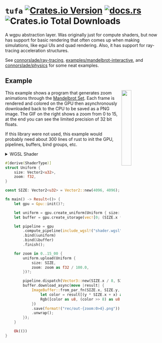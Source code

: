 # `tufa` [![Crates.io Version](https://img.shields.io/crates/v/tufa)](https://crates.io/crates/tufa) [![docs.rs](https://img.shields.io/docsrs/tufa)](https://docs.rs/tufa) ![Crates.io Total Downloads](https://img.shields.io/crates/d/tufa)


A wgpu abstraction layer.
Was originally just for compute shaders, but now has support for basic rendering that often comes up when making simulations, like egui UIs and quad rendering.
Also, it has support for ray-tracing acceleration structures.

See [connorslade/ray-tracing](https://github.com/connorslade/ray-tracing), [examples/mandelbrot-interactive](https://github.com/connorslade/compute/tree/main/examples/mandelbrot-interactive), and [connorslade/physics](https://github.com/connorslade/physics) for some neat examples.

## Example

<img src="https://github.com/user-attachments/assets/0a89db41-d732-4701-8955-4bbcb4181b19" width="25%" align="right" >

This example shows a program that generates zoom animations through the [Mandelbrot Set](https://en.wikipedia.org/wiki/Mandelbrot_set).
Each frame is rendered and colored on the GPU then asynchronously downloaded back to the CPU to be saved as a PNG image.
The GIF on the right shows a zoom from 0 to 15, at the end you can see the limited precision of 32 bit floats.

If this library were not used, this example would probably need about 300 lines of rust to init the GPU, pipelines, buffers, bind groups, etc.

<details>
<summary>WGSL Shader</summary>

```wgsl
@group(0) @binding(0) var<uniform> ctx: Uniform;
@group(0) @binding(1) var<storage, read_write> data: array<u32>;

struct Uniform {
    size: vec2<u32>,
    zoom: f32
}

const PI: f32 = 3.1415926538;

const N: i32 = 1000;
const POI: vec2<f32> = vec2(-1.7864323556423187, -2.905726428359401e-7);

@compute
@workgroup_size(8, 8, 1)
fn main(@builtin(global_invocation_id) pos: vec3<u32>) {
    var zoom = 4.0 / exp(ctx.zoom);
    var c = (vec2(f32(pos.x), f32(pos.y)) / f32(ctx.size.x) - 0.5) * zoom + POI;

    var color = evaluate(c);
    var packed = pack4x8unorm(vec4(color, 0.0));

    data[ctx.size.x * pos.y + pos.x] = packed;
}

fn evaluate(c: vec2<f32>) -> vec3<f32> {
    var z = vec2(0.0);
    for (var i = 0; i < N; i++) {
        z = cSq(z) + c;

        if i + 1 == N {
            break;
        }

        if length(z) > 4.0 {
            var value = sqrt(f32(i) / f32(N));
            return hueShift(vec3(1.0, 0.0, 0.0), value * 2.0 * PI);
        }
    }

    return vec3(0.0);
}

fn cSq(z: vec2<f32>) -> vec2<f32> {
    return vec2(z.x * z.x - z.y * z.y, 2.0 * z.x * z.y);
}

fn hueShift(color: vec3<f32>, hue: f32) -> vec3<f32> {
    var k = vec3(0.57735, 0.57735, 0.57735);
    var cosAngle = cos(hue);
    return vec3(color * cosAngle
                + cross(k, color) * sin(hue)
                + k * dot(k, color) * (1.0 - cosAngle)
    );
}
```

</details>

```rust
#[derive(ShaderType)]
struct Uniform {
    size: Vector2<u32>,
    zoom: f32,
}

const SIZE: Vector2<u32> = Vector2::new(4096, 4096);

fn main() -> Result<()> {
    let gpu = Gpu::init()?;

    let uniform = gpu.create_uniform(Uniform { size: SIZE, zoom: 0.0 })?;
    let buffer = gpu.create_storage(vec![0; (SIZE.x * SIZE.y) as usize])?;

    let pipeline = gpu
        .compute_pipeline(include_wgsl!("shader.wgsl"))
        .bind(&uniform)
        .bind(&buffer)
        .finish();

    for zoom in 0..15_00 {
        uniform.upload(Uniform {
            size: SIZE,
            zoom: zoom as f32 / 100.0,
        })?;

        pipeline.dispatch(Vector3::new(SIZE.x / 8, SIZE.y / 8, 1));
        buffer.download_async(move |result| {
            ImageBuffer::from_par_fn(SIZE.x, SIZE.y, |x, y| {
                let color = result[(y * SIZE.x + x) as usize];
                Rgb([color as u8, (color >> 8) as u8, (color >> 16) as u8])
            })
            .save(format!("rec/out-{zoom:0>4}.png"))
            .unwrap();
        });
    }

    Ok(())
}
```

